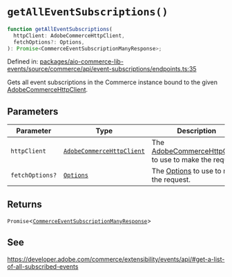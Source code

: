 # `getAllEventSubscriptions()`

```ts
function getAllEventSubscriptions(
  httpClient: AdobeCommerceHttpClient,
  fetchOptions?: Options,
): Promise<CommerceEventSubscriptionManyResponse>;
```

Defined in: [packages/aio-commerce-lib-events/source/commerce/api/event-subscriptions/endpoints.ts:35](https://github.com/adobe/aio-commerce-sdk/blob/db09d0de34ee085849efca6e0213ea525d0165dc/packages/aio-commerce-lib-events/source/commerce/api/event-subscriptions/endpoints.ts#L35)

Gets all event subscriptions in the Commerce instance bound to the given [AdobeCommerceHttpClient](https://github.com/adobe/aio-commerce-sdk/blob/main/packages-private/aio-commerce-lib-api/docs/api-reference/classes/AdobeCommerceHttpClient.md).

## Parameters

| Parameter       | Type                                                                                                                                                                         | Description                                                                                                                                                                                                |
| --------------- | ---------------------------------------------------------------------------------------------------------------------------------------------------------------------------- | ---------------------------------------------------------------------------------------------------------------------------------------------------------------------------------------------------------- |
| `httpClient`    | [`AdobeCommerceHttpClient`](https://github.com/adobe/aio-commerce-sdk/blob/main/packages-private/aio-commerce-lib-api/docs/api-reference/classes/AdobeCommerceHttpClient.md) | The [AdobeCommerceHttpClient](https://github.com/adobe/aio-commerce-sdk/blob/main/packages-private/aio-commerce-lib-api/docs/api-reference/classes/AdobeCommerceHttpClient.md) to use to make the request. |
| `fetchOptions?` | [`Options`](https://github.com/sindresorhus/ky?tab=readme-ov-file#options)                                                                                                   | The [Options](https://github.com/sindresorhus/ky?tab=readme-ov-file#options) to use to make the request.                                                                                                   |

## Returns

`Promise`\<[`CommerceEventSubscriptionManyResponse`](../type-aliases/CommerceEventSubscriptionManyResponse.md)\>

## See

https://developer.adobe.com/commerce/extensibility/events/api/#get-a-list-of-all-subscribed-events
